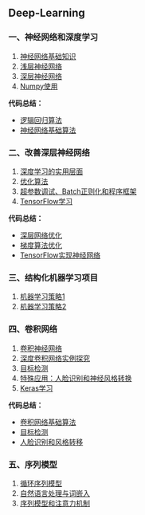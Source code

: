 Deep-Learning
---

### 一、神经网络和深度学习

1. [神经网络基础知识](./html/1.1.html)
2. [浅层神经网络](./html/1.2.html)
3. [深层神经网络](./html/1.3.html)
4. [Numpy使用](./html/1.4.html)

**代码总结：**

- [逻辑回归算法](./code/1.1.html)
- [神经网络基础算法](./code/1.2.html)

### 二、改善深层神经网络

1. [深度学习的实用层面](./html/2.1.html)
2. [优化算法](./html/2.2.html)
3. [超参数调试、Batch正则化和程序框架](./html/2.3.html)
4. [TensorFlow学习](./html/2.4.html)

**代码总结：**

- [深层网络优化](./code/2.1.html)
- [梯度算法优化](./code/2.2.html)
- [TensorFlow实现神经网络](./code/2.3.html)

### 三、结构化机器学习项目

1. [机器学习策略1](./html/3.1.html)
2. [机器学习策略2](./html/3.2.html)

### 四、卷积网络

1. [卷积神经网络](./html/4.1.html)
2. [深度卷积网络实例探究](./html/4.2.html)
3. [目标检测](./html/4.3.html)
4. [特殊应用：人脸识别和神经风格转换](./html/4.4.html)
5. [Keras学习](./html/4.5.html)

**代码总结：**

- [卷积网络基础算法](./code/4.1.html)
- [目标检测](./code/4.2.html)
- [人脸识别和风格转移](./code/4.3.html)

### 五、序列模型

1.  [循环序列模型](./html/5.1.html)
2. [自然语言处理与词嵌入](./html/5.2.html)
3. [序列模型和注意力机制](./html/5.3.html)

